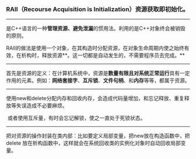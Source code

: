 ### RAII（Recourse Acquisition is Initialization）资源获取即初始化。

------

是C++语言的一种**管理资源、避免泄漏**的惯用法。利用的是C++对象终会被销毁的原则。

RAII的做法是使用一个对象，在其构造时分配资源，在对象生命周期内使之始终有效，在析构时，释放资源**。这一切都是自动发生的，不需要程序员去完成。**

***

​	首先是资源的定义：在计算机系统中，资源是**数量有限且对系统正常运行**具有一定作用的元素。例如：**网络套接字**、**互斥锁**、**文件句柄**、和**内存**等等，都属于资源。

***

​	使用new和delete分配内存和回收内存，会造成代码量增加，和忘记释放、重复释放等失误造成不必要麻烦。

​	或者使用互斥量，有时会忘记解锁，使之一直处于死锁状态。

***

把对资源的操作封装在类内部：比如要定义局部变量，把new放在构造函数中，把delete 放在析构函数中，这样就会在系统回收类的实例化对象时自动回收局部变量。



